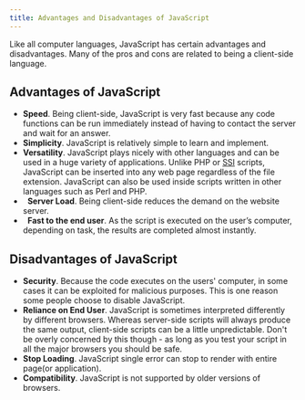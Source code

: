 ```yaml
---
title: Advantages and Disadvantages of JavaScript
---
```

Like all computer languages, JavaScript has certain advantages and disadvantages. Many of the pros and cons are related to being a client-side language.

## Advantages of JavaScript

*   **Speed**. Being client-side, JavaScript is very fast because any code functions can be run immediately instead of having to contact the server and wait for an answer.
*   **Simplicity**. JavaScript is relatively simple to learn and implement.
*   **Versatility**. JavaScript plays nicely with other languages and can be used in a huge variety of applications. Unlike PHP or <a href='https://en.wikipedia.org/wiki/Server_Side_Includes' target='_blank' rel='nofollow'>SSI</a> scripts, JavaScript can be inserted into any web page regardless of the file extension. JavaScript can also be used inside scripts written in other languages such as Perl and PHP.
*   **Server Load**. Being client-side reduces the demand on the website server.
*   **Fast to the end user**. As the script is executed on the user’s computer, depending on task, the results are completed almost instantly.

## Disadvantages of JavaScript

*   **Security**. Because the code executes on the users' computer, in some cases it can be exploited for malicious purposes. This is one reason some people choose to disable JavaScript.
*   **Reliance on End User**. JavaScript is sometimes interpreted differently by different browsers. Whereas server-side scripts will always produce the same output, client-side scripts can be a little unpredictable. Don't be overly concerned by this though - as long as you test your script in all the major browsers you should be safe.
*   **Stop Loading**. JavaScript single error can stop to render with entire page(or application).
*   **Compatibility**. JavaScript is not supported by older versions of browsers.
